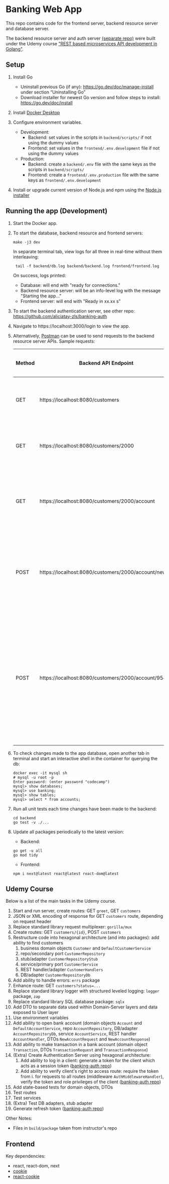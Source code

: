 # Banking Web App
This repo contains code for the frontend server, backend resource server and database server. 

The backend resource server and auth server [(separate repo)](https://github.com/aliciatay-zls/banking-auth) were 
built under the Udemy course ["REST based microservices API development in Golang"](https://www.udemy.com/course/rest-based-microservices-api-development-in-go-lang/).

## Setup
1. Install Go
   * Uninstall previous Go (if any): https://go.dev/doc/manage-install under section “Uninstalling Go” 
   * Download installer for newest Go version and follow steps to install: https://go.dev/doc/install

2. Install [Docker Desktop](https://www.docker.com/products/docker-desktop/)

3. Configure environment variables.
   * Development:
     * Backend: set values in the scripts in `backend/scripts/` if not using the dummy values
     * Frontend: set values in the `frontend/.env.development` file if not using the dummy values
   * Production: 
     * Backend: create a `backend/.env` file with the same keys as the scripts in `backend/scripts/`
     * Frontend: create a `frontend/.env.production` file with the same keys as `frontend/.env.development`

4. Install or upgrade current version of Node.js and npm using the [Node.js installer](https://nodejs.org/en/download)

## Running the app (Development)
1. Start the Docker app.

2. To start the database, backend resource and frontend servers:
   ```
   make -j3 dev
   ```
   In separate terminal tab, view logs for all three in real-time without them interleaving:
   ```
    tail -f backend/db.log backend/backend.log frontend/frontend.log
   ```
   On success, logs printed:
   * Database: will end with "ready for connections."
   * Backend resource server: will be an info-level log with the message "Starting the app..."
   * Frontend server: will end with "Ready in xx.xx s"

3. To start the backend authentication server, see other repo: https://github.com/aliciatay-zls/banking-auth

4. Navigate to https://localhost:3000/login to view the app.

5. Alternatively, [Postman](https://www.postman.com/) can be used to send requests to the backend resource server APIs. Sample requests:

    | Method | Backend API Endpoint                                | Authorization Header (Bearer Token)      | Body                                                    | Result                                                                                                                                                             |
    |--------|-----------------------------------------------------|------------------------------------------|---------------------------------------------------------|--------------------------------------------------------------------------------------------------------------------------------------------------------------------|
    | GET    | https://localhost:8080/customers                    | (access token received after logging in) |                                                         | Will display details of customers with id 2000 to 2005                                                                                                             |
    | GET    | https://localhost:8080/customers/2000               | (access token received after logging in) |                                                         | Will display details of the customer with id 2000                                                                                                                  |
    | GET    | https://localhost:8080/customers/2000/account       | (access token received after logging in) |                                                         | Will display details of bank accounts belonging to customer with id 2000                                                                                           |
    | POST   | https://localhost:8080/customers/2000/account/new   | (access token received after logging in) | {"account_type": "saving", <br/>"amount": 7000}         | Will open a new bank account containing $7000 for the customer with id 2000, then display the new bank account id                                                  |
    | POST   | https://localhost:8080/customers/2000/account/95470 | (access token received after logging in) | {"transaction_type": "withdrawal", <br/>"amount": 1000} | Will make a withdrawal of $1000 for the customer with id 2000 for the account with id 95470, then display the updated account balance and completed transaction id |

6. To check changes made to the app database, open another tab in terminal and start an interactive shell in 
the container for querying the db:
   ```
   docker exec -it mysql sh
   # mysql -u root -p
   Enter password: (enter password "codecamp")
   mysql> show databases;
   mysql> use banking;
   mysql> show tables;
   mysql> select * from accounts;
   ```

7. Run all unit tests each time changes have been made to the backend:
   ```
   cd backend
   go test -v ./...
   ```
   
8. Update all packages periodically to the latest version:
   * Backend:
   ```
   go get -u all
   go mod tidy
   ```
   * Frontend:
   ```
   npm i next@latest react@latest react-dom@latest
   ```

## Udemy Course
Below is a list of the main tasks in the Udemy course. 
1. Start and run server, create routes: GET `greet`, GET `customers`
2. JSON or XML encoding of response for GET `customers` route, depending on request header
3. Replace standard library request multiplexer: `gorilla/mux`
4. Create routes: GET `customers/{id}`,  POST `customers`
5. Restructure code into hexagonal architecture (and into packages): add ability to find customers
   1. business domain objects `Customer` and `DefaultCustomerService`
   2. repo/secondary port `CustomerRepository`
   3. stub/adapter `CustomerRepositoryStub`
   4. service/primary port `CustomerService`
   5. REST handler/adapter `CustomerHandlers`
   6. DB/adapter `CustomerRepositoryDb`
6. Add ability to handle errors: `errs` package
7. Enhance route: GET `customers?status=...`
8. Replace standard library logger with structured leveled logging: `logger` package, `zap`
9. Replace standard library SQL database package: `sqlx`
10. Add DTO to separate data used within Domain-Server layers and data exposed to User layer
11. Use environment variables
12. Add ability to open bank account (domain objects `Account` and `DefaultAccountService`, 
repo `AccountRepository`, DB/adapter `AccountRepositoryDb`, service `AccountService`, 
REST handler `AccountHandler`, DTOs `NewAccountRequest` and `NewAccountResponse`)
13. Add ability to make transaction in a bank account (domain object `Transaction`, 
DTOs `TransactionRequest` and `TransactionResponse`)
14. (Extra) Create Authentication Server using hexagonal architecture:
    1. Add ability to log in a client: generate a token for the client which acts as a session token 
    ([banking-auth repo](https://github.com/aliciatay-zls/banking-auth))
    2. Add ability to verify client's right to access route: require the token from i. for requests to all routes 
    (middleware `AuthMiddlewareHandler`), verify the token and role privileges of the client 
    ([banking-auth repo](https://github.com/aliciatay-zls/banking-auth))
15. Add state-based tests for domain objects, DTOs
16. Test routes
17. Test services
18. (Extra) Test DB adapters, stub adapter
19. Generate refresh token ([banking-auth repo](https://github.com/aliciatay-zls/banking-auth))

Other Notes:
* Files in `build/package` taken from instructor's repo


## Frontend
Key dependencies:
* react, react-dom, next
* [cookie](https://www.npmjs.com/package/cookie?activeTab=readme)
* [react-cookie](https://www.npmjs.com/package/react-cookie?activeTab=readme)
